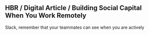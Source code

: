 ## HBR / Digital Article / Building Social Capital When You Work Remotely

Slack, remember that your teammates can see when you are actively